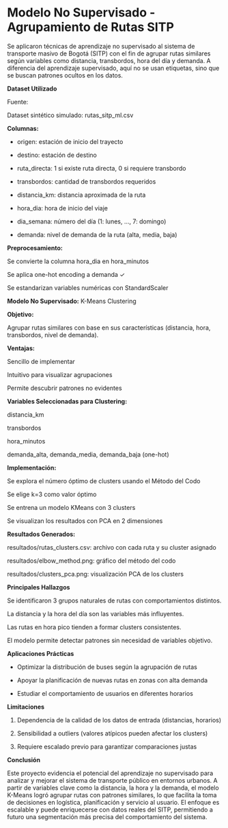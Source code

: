 ﻿# Modelo No Supervisado - Agrupamiento de Rutas SITP

Se aplicaron técnicas de aprendizaje no supervisado al sistema de transporte masivo de Bogotá (SITP) con el fin de agrupar rutas similares según variables como distancia, transbordos, hora del día y demanda. A diferencia del aprendizaje supervisado, aquí no se usan etiquetas, sino que se buscan patrones ocultos en los datos.

**Dataset Utilizado**

Fuente:

Dataset sintético simulado: rutas_sitp_ml.csv

**Columnas:**

- origen: estación de inicio del trayecto

- destino: estación de destino

- ruta_directa: 1 si existe ruta directa, 0 si requiere transbordo

- transbordos: cantidad de transbordos requeridos

- distancia_km: distancia aproximada de la ruta

- hora_dia: hora de inicio del viaje

- dia_semana: número del día (1: lunes, ..., 7: domingo)

- demanda: nivel de demanda de la ruta (alta, media, baja)

**Preprocesamiento:**

Se convierte la columna hora_dia en hora_minutos

Se aplica one-hot encoding a demanda ✓

Se estandarizan variables numéricas con StandardScaler

**Modelo No Supervisado:** K-Means Clustering

**Objetivo:**

Agrupar rutas similares con base en sus características (distancia, hora, transbordos, nivel de demanda).

**Ventajas:**

Sencillo de implementar

Intuitivo para visualizar agrupaciones

Permite descubrir patrones no evidentes

**Variables Seleccionadas para Clustering:**

distancia_km

transbordos

hora_minutos

demanda_alta, demanda_media, demanda_baja (one-hot)

**Implementación:**

Se explora el número óptimo de clusters usando el Método del Codo

Se elige k=3 como valor óptimo

Se entrena un modelo KMeans con 3 clusters

Se visualizan los resultados con PCA en 2 dimensiones

**Resultados Generados:**

resultados/rutas_clusters.csv: archivo con cada ruta y su cluster asignado

resultados/elbow_method.png: gráfico del método del codo

resultados/clusters_pca.png: visualización PCA de los clusters

**Principales Hallazgos**

Se identificaron 3 grupos naturales de rutas con comportamientos distintos.

La distancia y la hora del día son las variables más influyentes.

Las rutas en hora pico tienden a formar clusters consistentes.

El modelo permite detectar patrones sin necesidad de variables objetivo.

**Aplicaciones Prácticas**

- Optimizar la distribución de buses según la agrupación de rutas

- Apoyar la planificación de nuevas rutas en zonas con alta demanda

- Estudiar el comportamiento de usuarios en diferentes horarios

**Limitaciones**

1. Dependencia de la calidad de los datos de entrada (distancias, horarios)

2. Sensibilidad a outliers (valores atípicos pueden afectar los clusters)

3. Requiere escalado previo para garantizar comparaciones justas

**Conclusión**

Este proyecto evidencia el potencial del aprendizaje no supervisado para analizar y mejorar el sistema de transporte público en entornos urbanos. A partir de variables clave como la distancia, la hora y la demanda, el modelo K-Means logró agrupar rutas con patrones similares, lo que facilita la toma de decisiones en logística, planificación y servicio al usuario. El enfoque es escalable y puede enriquecerse con datos reales del SITP, permitiendo a futuro una segmentación más precisa del comportamiento del sistema.


